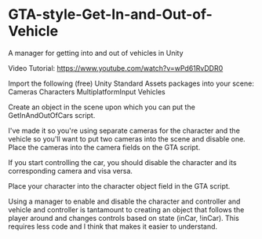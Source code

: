 # GTA-style-Get-In-and-Out-of-Vehicle
A manager for getting into and out of vehicles in Unity

Video Tutorial: https://www.youtube.com/watch?v=wPd61RvDDR0

Import the following (free) Unity Standard Assets packages into your scene:
  Cameras
  Characters
  MultiplatformInput
  Vehicles
 
Create an object in the scene upon which you can put the GetInAndOutOfCars script.

I've made it so you're using separate cameras for the character and the vehicle so you'll want to put two cameras into the scene and disable one.
  Place the cameras into the camera fields on the GTA script.

If you start controlling the car, you should disable the character and its corresponding camera and visa versa.

Place your character into the character object field in the GTA script.



Using a manager to enable and disable the character and controller and vehicle and controller is tantamount to creating an object that follows the player around and changes controls based on state (inCar, !inCar). This requires less code and I think that makes it easier to understand.
